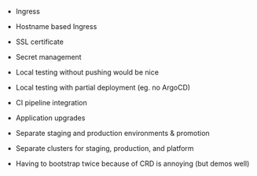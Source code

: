 - Ingress 
- Hostname based Ingress

- SSL certificate
- Secret management

- Local testing without pushing would be nice
- Local testing with partial deployment (eg. no ArgoCD)

- CI pipeline integration
- Application upgrades

- Separate staging and production environments & promotion

- Separate clusters for staging, production, and platform

- Having to bootstrap twice because of CRD is annoying (but demos well)

